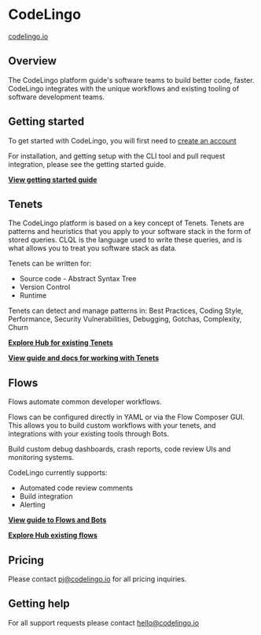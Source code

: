 # CodeLingo
[codelingo.io](http://codelingo.io)

## Overview
The CodeLingo platform guide's software teams to build better code, faster. CodeLingo integrates with the unique workflows and existing tooling of software development teams.

## Getting started

To get started with CodeLingo, you will first need to [create an account]()

For installation, and getting setup with the CLI tool and pull request integration, please see the getting started guide. 

**[View getting started guide](getting-started.md)**

## Tenets

The CodeLingo platform is based on a key concept of Tenets. Tenets are patterns and heuristics that you apply to your software stack in the form of stored queries. CLQL is the language used to write these queries, and is what allows you to treat you software stack as data.

Tenets can be written for:

* Source code - Abstract Syntax Tree
* Version Control
* Runtime

Tenets can detect and manage patterns in: Best Practices,  Coding Style, Performance, Security Vulnerabilities, Debugging, Gotchas, Complexity, Churn

**[Explore Hub for existing Tenets](https://codelingo.io/hub/tenets)**

**[View guide and docs for working with Tenets](concepts/tenets.md)**




## Flows
Flows automate common developer workflows.

Flows can be configured directly in YAML or via the Flow Composer GUI. This allows you to build custom workflows with your tenets, and integrations with your existing tools through Bots.

Build custom debug dashboards, crash reports, code review UIs and monitoring systems.

CodeLingo currently supports:

* Automated code review comments
* Build integration
* Alerting

**[View guide to Flows and Bots](concepts/flows.md)**

**[Explore Hub existing flows](https://codelingo.io/hub/flows)**



## Pricing
Please contact pj@codelingo.io for all pricing inquiries.

## Getting help
For all support requests please contact hello@codelingo.io


